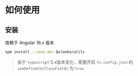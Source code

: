 # 如何使用

## 安装

依赖于 Angular 16.x 版本

```sh
npm install --save-dev @sleeko/utils
```

> 由于 `typescript` 5.x版本变化，需要开启 `ts.config.json` 的 `useDefineForClassFields` 为 `true`
